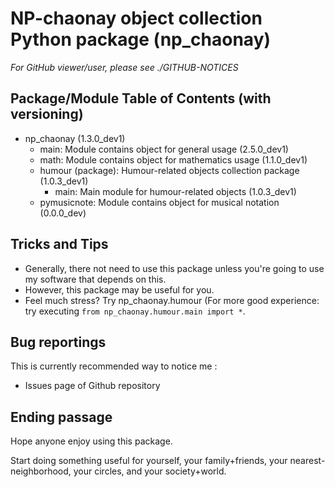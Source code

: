 # NP-chaonay object collection Python package (np_chaonay)

*For GitHub viewer/user, please see ./GITHUB-NOTICES*

## Package/Module Table of Contents (with versioning)
+ np_chaonay (1.3.0_dev1)
	- main: Module contains object for general usage (2.5.0_dev1)
	- math: Module contains object for mathematics usage (1.1.0_dev1)
	+ humour (package): Humour-related objects collection package (1.0.3_dev1)
		- main: Main module for humour-related objects (1.0.3_dev1)
	- pymusicnote: Module contains object for musical notation (0.0.0_dev)

## Tricks and Tips
- Generally, there not need to use this package unless you're going to use
  my software that depends on this.
- However, this package may be useful for you.
- Feel much stress? Try np_chaonay.humour (For more good experience:
  try executing `from np_chaonay.humour.main import *`.

## Bug reportings
This is currently recommended way to notice me :
- Issues page of Github repository

## Ending passage
Hope anyone enjoy using this package.

Start doing something useful for yourself, your family+friends, your nearest-neighborhood, your circles, and your society+world.
